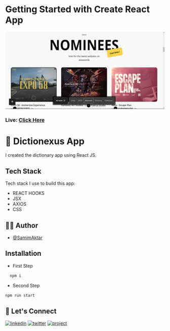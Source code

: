 # Getting Started with Create React App

[![MasterHead](https://raw.githubusercontent.com/Samim-Aktar-coder/Awwwards-website/main/Github%20Banner.png)](https://dictionexus.netlify.app/)

### Live: [Click Here](https://dictionexus.netlify.app/)

# 🚀 Dictionexus App

I created the dictionary app using React JS.

## Tech Stack

Tech stack I use to build this app:

- REACT HOOKS
- JSX
- AXIOS
- CSS

## 🙋‍♂️ Author

- [@SamimAktar](https://github.com/Samim-Aktar-coder)

## Installation

- First Step

```bash
  npm i
```

- Second Step

```bash
npm run start
```

## 🔗 Let's Connect

[![linkedin](https://img.shields.io/badge/linkedin-0A66C2?style=for-the-badge&logo=linkedin&logoColor=white)](https://www.linkedin.com/in/samimaktr/)
[![twitter](https://img.shields.io/badge/twitter-1DA1F2?style=for-the-badge&logo=twitter&logoColor=white)](https://twitter.com/hellosamaktr)
[![project](https://img.shields.io/badge/project_link-96C43A?style=for-the-badge&logo=tp-link&logoColor=white)](https://my-lightcode.netlify.app/)
